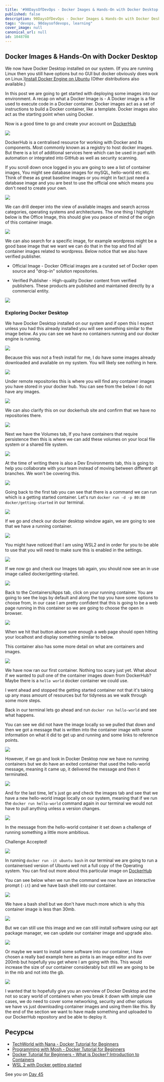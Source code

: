 ```yaml
---
title: '#90DaysOfDevOps - Docker Images & Hands-On with Docker Desktop - Day 44'
published: false
description: 90DaysOfDevOps - Docker Images & Hands-On with Docker Desktop
tags: "devops, 90daysofdevops, learning"
cover_image: null
canonical_url: null
id: 1048708
---
```

## Docker Images & Hands-On with Docker Desktop

We now have Docker Desktop installed on our system. (If you are running Linux then you still have options but no GUI but docker obviously does work on Linux.)[Install Docker Engine on Ubuntu](https://docs.docker.com/engine/install/ubuntu/) (Other distributions also available.)

In this post we are going to get started with deploying some images into our environment. A recap on what a Docker Image is - A Docker image is a file used to execute code in a Docker container. Docker images act as a set of instructions to build a Docker container, like a template. Docker images also act as the starting point when using Docker.

Now is a good time to go and create your account on [DockerHub](https://hub.docker.com/) 

![](../images/Day44_Containers1.png?v1)

DockerHub is a centralised resource for working with Docker and its components. Most commonly known as a registry to host docker images. But there is a lot of additional services here which can be used in part with automation or integrated into GitHub as well as security scanning.

If you scroll down once logged in you are going to see a list of container images, You might see database images for mySQL, hello-world etc etc. Think of these as great baseline images or you might in fact just need a database image and you are best to use the official one which means you don't need to create your own. 

![](../images/Day44_Containers2.png?v1)

We can drill deeper into the view of available images and search across categories, operating systems and architectures. The one thing I highlight below is the Office Image, this should give you peace of mind of the origin of this container image.  

![](../images/Day44_Containers3.png?v1)

We can also search for a specific image, for example wordpress might be a good base image that we want we can do that in the top and find all container images related to wordpress. Below notice that we also have verified publisher. 

- Official Image - Docker Official images are a curated set of Docker open source and "drop-in" solution repositories. 

- Verified Publisher - High-quality Docker content from verified publishers. These products are published and maintained directly by a commercial entity. 

![](../images/Day44_Containers4.png?v1)

### Exploring Docker Desktop 

We have Docker Desktop installed on our system and if open this I expect unless you had this already installed you will see something similar to the image below. As you can see we have no containers running and our docker engine is running. 

![](../images/Day44_Containers5.png?v1)

Because this was not a fresh install for me, I do have some images already downloaded and available on my system. You will likely see nothing in here. 

![](../images/Day44_Containers6.png?v1)

Under remote repositories this is where you will find any container images you have stored in your docker hub. You can see from the below I do not have any images. 

![](../images/Day44_Containers7.png?v1)

We can also clarify this on our dockerhub site and confirm that we have no repositories there.

![](../images/Day44_Containers8.png?v1)

Next we have the Volumes tab, If you have containers that require persistence then this is where we can add these volumes on your local file system or a shared file system. 

![](../images/Day44_Containers9.png?v1)

At the time of writing there is also a Dev Environments tab, this is going to help you collaborate with your team instead of moving between different git branches. We won't be covering this. 

![](../images/Day44_Containers10.png?v1)

Going back to the first tab you can see that there is a command we can run which is a getting started container. Let's run `docker run -d -p 80:80 docker/getting-started` in our terminal. 

![](../images/Day44_Containers11.png?v1)

If we go and check our docker desktop window again, we are going to see that we have a running container. 

![](../images/Day44_Containers12.png?v1)

You might have noticed that I am using WSL2 and in order for you to be able to use that you will need to make sure this is enabled in the settings. 

![](../images/Day44_Containers13.png?v1)

If we now go and check our Images tab again, you should now see an in use image called docker/getting-started. 

![](../images/Day44_Containers14.png?v1)

Back to the Containers/Apps tab, click on your running container. You are going to see the logs by default and along the top you have some options to choose from, in our case I am pretty confident that this is going to be a web page running in this container so we are going to choose the open in browser. 

![](../images/Day44_Containers15.png?v1)

When we hit that button above sure enough a web page should open hitting your localhost and display something similar to below. 

This container also has some more detail on what are containers and images. 

![](../images/Day44_Containers16.png?v1)

We have now ran our first container. Nothing too scary just yet. What about if we wanted to pull one of the container images down from DockerHub? Maybe there is a `hello world` docker container we could use. 

I went ahead and stopped the getting started container not that it's taking up any mass amount of resources but for tidyness as we walk through some more steps. 

Back in our terminal lets go ahead and run `docker run hello-world` and see what happens. 

You can see we did not have the image locally so we pulled that down and then we got a message that is written into the container image with some information on what it did to get up and running and some links to reference points. 

![](../images/Day44_Containers17.png?v1)

However, if we go and look in Docker Desktop now we have no running containers but we do have an exited container that used the hello-world message, meaning it came up, it delivered the message and then it terminated. 

![](../images/Day44_Containers18.png?v1)

And for the last time, let's just go and check the images tab and see that we have a new hello-world image locally on our system, meaning that if we run the `docker run hello-world` command again in our terminal we would not have to pull anything unless a version changes. 

![](../images/Day44_Containers19.png?v1)

In the message from the hello-world container it set down a challenge of running something a little more ambitious. 

Challenge Accepted!

![](../images/Day44_Containers20.png?v1)

In running `docker run -it ubuntu bash` in our terminal we are going to run a containerised version of Ubuntu well not a full copy of the Operating system. You can find out more about this particular image on [DockerHub](https://hub.docker.com/_/ubuntu)

You can see below when we run the command we now have an interactive prompt (`-it`) and we have bash shell into our container. 

![](../images/Day44_Containers21.png?v1)

We have a bash shell but we don't have much more which is why this container image is less than 30mb. 

![](../images/Day44_Containers22.png?v1)

But we can still use this image and we can still install software using our apt package manager, we can update our container image and upgrade also. 

![](../images/Day44_Containers23.png?v1)

Or maybe we want to install some software into our container, I have chosen a really bad example here as pinta is an image editor and its over 200mb but hopefully you get where I am going with this. This would increase the size of our container considerably but still we are going to be in the mb and not into the gb. 

![](../images/Day44_Containers24.png?v1)

I wanted that to hopefully give you an overview of Docker Desktop and the not so scary world of containers when you break it down with simple use cases, we do need to cover some networking, security and other options we have vs just downloading container images and using them like this. By the end of the section we want to have made something and uploaded to our DockerHub repository and be able to deploy it. 

## Ресурсы 

- [TechWorld with Nana - Docker Tutorial for Beginners](https://www.youtube.com/watch?v=3c-iBn73dDE)
- [Programming with Mosh - Docker Tutorial for Beginners](https://www.youtube.com/watch?v=pTFZFxd4hOI)
- [Docker Tutorial for Beginners - What is Docker? Introduction to Containers](https://www.youtube.com/watch?v=17Bl31rlnRM&list=WL&index=128&t=61s)
- [WSL 2 with Docker getting started](https://www.youtube.com/watch?v=5RQbdMn04Oc)

See you on [Day 45](day45.md) 
